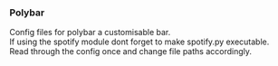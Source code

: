 <h3>Polybar</h3>
Config files for polybar a customisable bar.<br>
If using the spotify module dont forget to make spotify.py executable.<br>
Read through the config once and change file paths accordingly.
